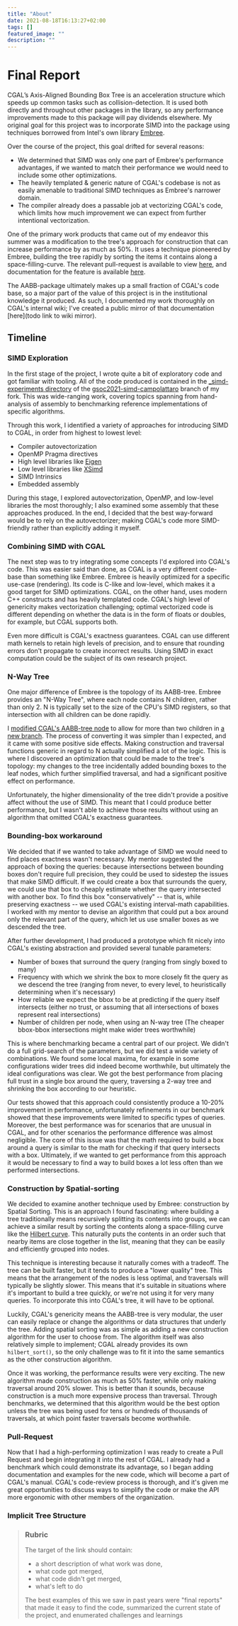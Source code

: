 ```yaml
---
title: "About"
date: 2021-08-18T16:13:27+02:00
tags: []
featured_image: ""
description: ""
---
```


# Final Report

CGAL’s Axis-Aligned Bounding Box Tree is an acceleration structure 
which speeds up common tasks such as collision-detection. 
It is used both directly and throughout other packages in the library, 
so any performance improvements made to this package will pay dividends elsewhere. 
My original goal for this project was to incorporate SIMD into the package
using techniques borrowed from Intel's own library [Embree](https://www.embree.org/).

Over the course of the project, this goal drifted for several reasons:
- We determined that SIMD was only one part of Embree's performance advantages,
  if we wanted to match their performance we would need to include some other optimizations. 
- The heavily templated & generic nature of CGAL's codebase is not as easily amenable to traditional SIMD techniques 
  as Embree's narrower domain.
- The compiler already does a passable job at vectorizing CGAL's code, 
  which limits how much improvement we can expect from further intentional vectorization.

One of the primary work products that came out of my endeavor this summer was a modification to the 
tree's approach for construction that can increase performance by as much as 50%.
It uses a technique pioneered by Embree, 
building the tree rapidly by sorting the items it contains along a space-filling-curve.
The relevant pull-request is available to view [here](https://github.com/CGAL/cgal/pull/5893),
and documentation for the feature is available [here](https://cgal.github.io/5893/v1/AABB_tree/classCGAL_1_1AABB__traits__construct__by__sorting.html).

The AABB-package ultimately makes up a small fraction of CGAL's code base,
so a major part of the value of this project is in the institutional knowledge it produced.
As such, I documented my work thoroughly on CGAL's internal wiki;
I've created a public mirror of that documentation [here](todo link to wiki mirror).

## Timeline

### SIMD Exploration

In the first stage of the project, I wrote quite a bit of exploratory code and got familiar with tooling.
All of the code produced is contained in the 
[_simd-experiments directory](https://github.com/JacksonCampolattaro/cgal/tree/gsoc2021-simd-campolattaro/_simd-experiments)
of the [gsoc2021-simd-campolattaro](https://github.com/JacksonCampolattaro/cgal/tree/gsoc2021-simd-campolattaro)
branch of my fork.
This was wide-ranging work, covering topics spanning from hand-analysis of assembly 
to benchmarking reference implementations of specific algorithms.

Through this work, I identified a variety of approaches for introducing SIMD to CGAL, 
in order from highest to lowest level:
- Compiler autovectorization
- OpenMP Pragma directives
- High level libraries like [Eigen](https://eigen.tuxfamily.org/index.php?title=Main_Page)
- Low level libraries like [XSimd](https://xsimd.readthedocs.io/en/latest/)
- SIMD Intrinsics
- Embedded assembly

During this stage, I explored autovectorization, OpenMP, and low-level libraries the most thoroughly;
I also examined some assembly that these approaches produced.
In the end, I decided that the best way-forward would be to rely on the autovectorizer;
making CGAL's code more SIMD-friendly rather than explicitly adding it myself.

### Combining SIMD with CGAL

The next step was to try integrating some concepts I'd explored into CGAL's code.
This was easier said than done, as CGAL is a very different code-base than something like Embree.
Embree is heavily optimized for a specific use-case (rendering). 
Its code is C-like and low-level, which makes it a good target for SIMD optimizations.
CGAL, on the other hand, uses modern C++ constructs and has heavily templated code.
CGAL's high level of genericity makes vectorization challenging;
optimal vectorized code is different depending on whether the data is in the form of 
floats or doubles, for example, but CGAL supports both.

Even more difficult is CGAL's exactness guarantees. 
CGAL can use different math kernels to retain high levels of precision,
and to ensure that rounding errors don't propagate to create incorrect results.
Using SIMD in exact computation could be the subject of its own research project.

### N-Way Tree

One major difference of Embree is the topology of its AABB-tree.
Embree provides an "N-Way Tree", where each node contains N children, rather than only 2.
N is typically set to the size of the CPU's SIMD registers, so that intersection with all children can be done rapidly.

I [modified CGAL's AABB-tree node](https://github.com/JacksonCampolattaro/cgal/blob/n-way-splits/AABB_tree/include/CGAL/internal/AABB_tree/AABB_node.h)
to allow for more than two children in [a new branch](https://github.com/JacksonCampolattaro/cgal/tree/n-way-splits).
The process of converting it was simpler than I expected,
and it came with some positive side effects.
Making construction and traversal functions generic in regard to N actually simplified a lot of the logic.
This is where I discovered an optimization that could be made to the tree's topology:
my changes to the tree incidentally added bounding boxes to the leaf nodes, 
which further simplified traversal, and had a significant positive effect on performance.

Unfortunately, the higher dimensionality of the tree didn't provide a positive affect without the use of SIMD.
This meant that I could produce better performance, but I wasn't able to achieve those results
without using an algorithm that omitted CGAL's exactness guarantees.

### Bounding-box workaround

We decided that if we wanted to take advantage of SIMD we would need to find places exactness wasn't necessary.
My mentor suggested the approach of boxing the queries:
because intersections between bounding boxes don't require full precision, 
they could be used to sidestep the issues that make SIMD difficult.
If we could create a box that surrounds the query, 
we could use that box to cheaply estimate whether the query intersected with another box.
To find this box "conservatively" -- that is, while preserving exactness --
we used CGAL's existing interval-math capabilities.
I worked with my mentor to devise an algorithm that could put a box around only the relevant part of the query,
which let us use smaller boxes as we descended the tree.

After further development, I had produced a prototype which fit nicely into CGAL's existing abstraction
and provided several tunable parameters:
- Number of boxes that surround the query (ranging from singly boxed to many)
- Frequency with which we shrink the box to more closely fit the query as we descend the tree
  (ranging from never, to every level, to heuristically determining when it's necessary)
- How reliable we expect the bbox to be at predicting if the query itself intersects
  (either no trust, or assuming that all intersections of boxes represent real intersections)
- Number of children per node, when using an N-way tree
  (The cheaper bbox-bbox intersections might make wider trees worthwhile)
  
This is where benchmarking became a central part of our project.
We didn't do a full grid-search of the parameters, but we did test a wide variety of combinations.
We found some local maxima, for example in some configurations wider trees did indeed become worthwhile,
but ultimately the ideal configurations was clear.
We got the best performance from placing full trust in a single box around the query, 
traversing a 2-way tree and shrinking the box according to our heuristic.

Our tests showed that this approach could consistently produce a 10-20% improvement in performance,
unfortunately refinements in our benchmark showed that 
these improvements were limited to specific types of queries.
Moreover, the best performance was for scenarios that are unusual in CGAL,
and for other scenarios the performance difference was almost negligible.
The core of this issue was that the math required to build a box around a query is similar to the math for 
checking if that query intersects with a box.
Ultimately, if we wanted to get performance from this approach it would be necessary to find a way
to build boxes a lot less often than we performed intersections.

### Construction by Spatial-sorting

We decided to examine another technique used by Embree: construction by Spatial Sorting.
This is an approach I found fascinating: 
where building a tree traditionally means recursively splitting its contents into groups,
we can achieve a similar result by sorting the contents along a space-filling curve like the 
[Hilbert curve](https://en.wikipedia.org/wiki/Hilbert_curve).
This naturally puts the contents in an order such that nearby items are close together in the list,
meaning that they can be easily and efficiently grouped into nodes.

This technique is interesting because it naturally comes with a tradeoff.
The tree can be built faster, but it tends to produce a "lower quality" tree.
This means that the arrangement of the nodes is less optimal,
and traversals will typically be slightly slower.
This means that it's suitable in situations where it's important to build a tree quickly,
or we're not using it for very many queries.
To incorporate this into CGAL's tree, it will have to be optional.

Luckily, CGAL's genericity means the AABB-tree is very modular,
the user can easily replace or change the algorithms or data structures that underly the tree.
Adding spatial sorting was as simple as adding a new construction algorithm for the user to choose from.
The algorithm itself was also relatively simple to implement;
CGAL already provides its own `hilbert_sort()`, 
so the only challenge was to fit it into the same semantics as the other construction algorithm.

Once it was working, the performance results were very exciting.
The new algorithm made construction as much as 50% faster,
while only making traversal around 20% slower.
This is better than it sounds, because construction is a much more expensive process than traversal.
Through benchmarks, we determined that this algorithm would be the best option
unless the tree was being used for tens or hundreds of thousands of traversals,
at which point faster traversals become worthwhile.

### Pull-Request

Now that I had a high-performing optimization
I was ready to create a Pull Request and begin integrating it into the rest of CGAL.
I already had a benchmark which could demonstrate its advantage, 
so I began adding documentation and examples for the new code,
which will become a part of CGAL's manual.
CGAL's code-review process is thorough, 
and it's given me great opportunities to discuss ways to simplify the code
or make the API more ergonomic with other members of the organization.

### Implicit Tree Structure



> ### Rubric
> 
> The target of the link should contain: 
> - a short description of what work was done, 
> - what code got merged, 
> - what code didn't get merged, 
> - what's left to do
> 
> The best examples of this we saw in past years were "final reports" that made it easy to find the code, summarized the current state of the project, and enumerated challenges and learnings